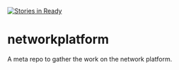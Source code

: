 [![Stories in Ready](https://badge.waffle.io/codeforamerica/networkplatform.png?label=ready&title=Ready)](https://waffle.io/codeforamerica/networkplatform)
# networkplatform
A meta repo to gather the work on the network platform.
